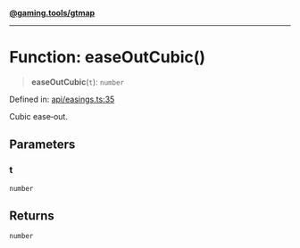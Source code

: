 [**@gaming.tools/gtmap**](README.md)

***

# Function: easeOutCubic()

> **easeOutCubic**(`t`): `number`

Defined in: [api/easings.ts:35](https://github.com/gamingtools/gt-map/blob/c25f4e7cc6e0afbbb4b9d41c7742cebe14ba6cd1/packages/gtmap/src/api/easings.ts#L35)

Cubic ease‑out.

## Parameters

### t

`number`

## Returns

`number`
